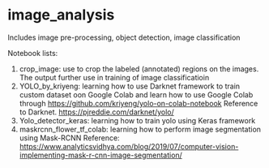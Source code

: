 # image_analysis
Includes image pre-processing, object detection, image classification

Notebook lists:
1. crop_image: use to crop the labeled (annotated) regions on the images. The output further use in training of image classificatioin
2. YOLO_by_kriyeng: learning how to use Darknet framework to train custom dataset oon Google Colab and learn how to use Google Colab through https://github.com/kriyeng/yolo-on-colab-notebook Reference to Darknet. https://pjreddie.com/darknet/yolo/
3. Yolo_detector_keras: learning how to train yolo using Keras framework
4. maskrcnn_flower_tf_colab: learning how to perform image segmentation using Mask-RCNN
   Reference: https://www.analyticsvidhya.com/blog/2019/07/computer-vision-implementing-mask-r-cnn-image-segmentation/
   
